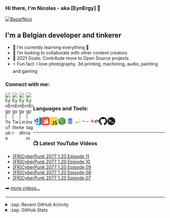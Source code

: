 ### Hi there, I'm Nicolas - aka [EynErgy] 👋

[![BazarNico](https://img.shields.io/twitter/follow/BazarNico?logo=twitter)](https://twitter.com/intent/follow?original_referer=https%3A%2F%2Fgithub.com%2FcodeSTACKr&screen_name=@BazarNico)

## I'm a Belgian developer and tinkerer

- 🌱 I’m currently learning everything 🤣
- 👯 I’m looking to collaborate with other content creators
- 🥅 2021 Goals: Contribute more to Open Source projects
- ⚡ Fun fact: I love photography, 3d printing, machining, audio, painting and gaming


### Connect with me:

[<img align="left" alt="EynErgy | YouTube" width="22px" src="https://cdn.jsdelivr.net/npm/simple-icons@v3/icons/youtube.svg" />][youtube]
[<img align="left" alt="EynErgy | Twitter" width="22px" src="https://cdn.jsdelivr.net/npm/simple-icons@v3/icons/twitter.svg" />][twitter]
[<img align="left" alt="EynErgy | LinkedIn" width="22px" src="https://cdn.jsdelivr.net/npm/simple-icons@v3/icons/linkedin.svg" />][linkedin]
[<img align="left" alt="EynErgy | Instagram" width="22px" src="https://cdn.jsdelivr.net/npm/simple-icons@v3/icons/instagram.svg" />][instagram]

<br />

### Languages and Tools:

[<img align="left" alt="Visual Studio Code" width="26px" src="https://raw.githubusercontent.com/github/explore/80688e429a7d4ef2fca1e82350fe8e3517d3494d/topics/visual-studio-code/visual-studio-code.png" />][basic]
[<img align="left" alt="Swift" width="26px" src="https://raw.githubusercontent.com/github/explore/80688e429a7d4ef2fca1e82350fe8e3517d3494d/topics/swift/swift.png" />][basic]
[<img align="left" alt="JavaScript" width="26px" src="https://raw.githubusercontent.com/github/explore/80688e429a7d4ef2fca1e82350fe8e3517d3494d/topics/javascript/javascript.png" />][basic]
[<img align="left" alt="Node.js" width="26px" src="https://raw.githubusercontent.com/github/explore/80688e429a7d4ef2fca1e82350fe8e3517d3494d/topics/nodejs/nodejs.png" />][basic]
[<img align="left" alt="SQL" width="26px" src="https://raw.githubusercontent.com/github/explore/80688e429a7d4ef2fca1e82350fe8e3517d3494d/topics/sql/sql.png" />][basic]
[<img align="left" alt="MySQL" width="26px" src="https://raw.githubusercontent.com/github/explore/80688e429a7d4ef2fca1e82350fe8e3517d3494d/topics/mysql/mysql.png" />][basic]
[<img align="left" alt="MongoDB" width="26px" src="https://raw.githubusercontent.com/github/explore/80688e429a7d4ef2fca1e82350fe8e3517d3494d/topics/mongodb/mongodb.png" />][basic]
[<img align="left" alt="Git" width="26px" src="https://raw.githubusercontent.com/github/explore/80688e429a7d4ef2fca1e82350fe8e3517d3494d/topics/git/git.png" />][basic]
[<img align="left" alt="GitHub" width="26px" src="https://raw.githubusercontent.com/github/explore/78df643247d429f6cc873026c0622819ad797942/topics/github/github.png" />][basic]
[<img align="left" alt="Terminal" width="26px" src="https://raw.githubusercontent.com/github/explore/80688e429a7d4ef2fca1e82350fe8e3517d3494d/topics/terminal/terminal.png" />][basic]

<br />
<br />

---

### 📺 Latest YouTube Videos

<!-- YOUTUBE:START -->
- [[FR]CyberPunk 2077 1.20 Episode 11](https://www.youtube.com/watch?v=4nwF9vaHOR0)
- [[FR]CyberPunk 2077 1.20 Episode 10](https://www.youtube.com/watch?v=JNDtK2OOgNs)
- [[FR]CyberPunk 2077 1.20 Episode 09](https://www.youtube.com/watch?v=RexlxHs7ajE)
- [[FR]CyberPunk 2077 1.20 Episode 08](https://www.youtube.com/watch?v=yyjowFo9FF8)
- [[FR]CyberPunk 2077 1.20 Episode 07](https://www.youtube.com/watch?v=dF-dTx5rFHU)
<!-- YOUTUBE:END -->

➡️ [more videos...](https://www.youtube.com/channel/UCVNX-zufybjnXe9mBRThjCA)

---

<details>
  <summary>:zap: Recent GitHub Activity</summary>
  
<!--START_SECTION:activity-->
1. 🗣 Commented on [#40](https://github.com/V1EngineeringInc/MarlinBuilder/issues/40) in [V1EngineeringInc/MarlinBuilder](https://github.com/V1EngineeringInc/MarlinBuilder)
2. 🗣 Commented on [#40](https://github.com/V1EngineeringInc/MarlinBuilder/issues/40) in [V1EngineeringInc/MarlinBuilder](https://github.com/V1EngineeringInc/MarlinBuilder)
3. 🗣 Commented on [#40](https://github.com/V1EngineeringInc/MarlinBuilder/issues/40) in [V1EngineeringInc/MarlinBuilder](https://github.com/V1EngineeringInc/MarlinBuilder)
4. 🗣 Commented on [#40](https://github.com/V1EngineeringInc/MarlinBuilder/issues/40) in [V1EngineeringInc/MarlinBuilder](https://github.com/V1EngineeringInc/MarlinBuilder)
5. 🗣 Commented on [#40](https://github.com/V1EngineeringInc/MarlinBuilder/issues/40) in [V1EngineeringInc/MarlinBuilder](https://github.com/V1EngineeringInc/MarlinBuilder)
<!--END_SECTION:activity-->

</details>

<details>
  <summary>:zap: GitHub Stats</summary>

  <img align="left" alt="EynErgy's GitHub Stats" src="https://github-readme-stats.eynergy.vercel.app/api?username=EynErgy&show_icons=true&count_private=true" />
  <img align="left" alt="EynErgy's GitHub Langs" src="https://github-readme-stats.eynergy.vercel.app/api/top-langs?username=EynErgy&show_icons=true&count_private=true" />
  

</details>

[twitter]: https://twitter.com/BazarNico
[youtube]: https://www.youtube.com/channel/UCVNX-zufybjnXe9mBRThjCA
[instagram]: https://www.instagram.com/lebazardenico/
[linkedin]: https://www.linkedin.com/in/nicolas-rosa-8818068/
[basic]: https://www.youtube.com/channel/UCVNX-zufybjnXe9mBRThjCA
